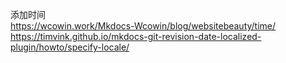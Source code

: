 添加时间  
https://wcowin.work/Mkdocs-Wcowin/blog/websitebeauty/time/
https://timvink.github.io/mkdocs-git-revision-date-localized-plugin/howto/specify-locale/
